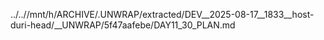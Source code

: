 ../..//mnt/h/ARCHIVE/.UNWRAP/extracted/DEV__2025-08-17__1833__host-duri-head/__UNWRAP/5f47aafebe/DAY11_30_PLAN.md